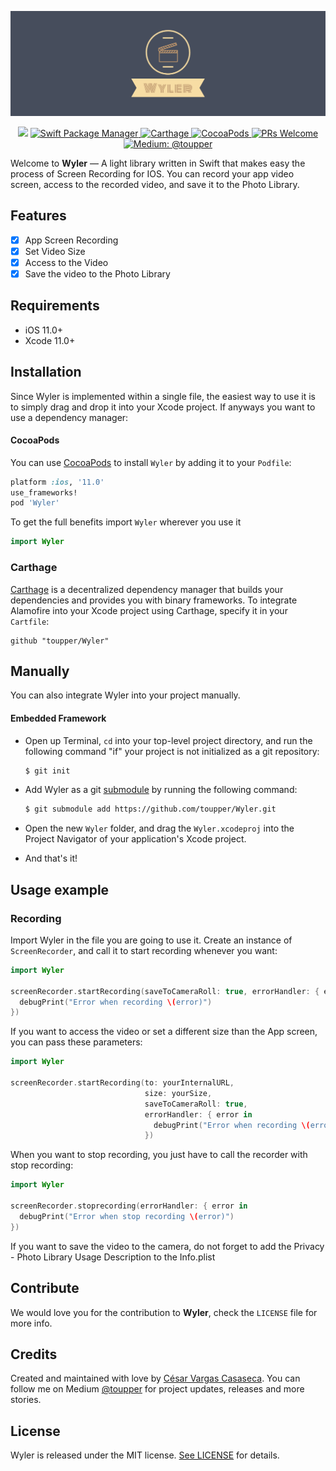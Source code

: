 <p align="center">
    <img src="wyler.png" width="650 max-width="90%" alt="Wyler" />
</p>

<p align="center">
    <img src="https://img.shields.io/badge/Swift-5.2-orange.svg" />
    <a href="https://swift.org/package-manager">
        <img src="https://img.shields.io/badge/spm-compatible-brightgreen.svg?style=flat" alt="Swift Package Manager" />
    </a>
    <a href="https://github.com/Carthage/Carthage">
        <img src="https://img.shields.io/badge/Carthage-compatible-4BC51D.svg?style=flat" alt="Carthage" />
    </a>
    <a href="https://cocoapods.org">
        <img src="https://img.shields.io/cocoapods/v/EZSwiftExtensions.svg" alt="CocoaPods" />
    </a>
    <a href="http://makeapullrequest.com">
        <img src="https://img.shields.io/badge/PRs-welcome-brightgreen.svg?style=flat-square" alt="PRs Welcome" />
    </a>
    <a href="https://medium.com/@toupper">
        <img src="https://img.shields.io/badge/medium-@toupper-blue.svg" alt="Medium: @toupper" />
    </a>
</p>

Welcome to **Wyler** — A light library written in Swift that makes easy the process of Screen Recording for IOS. You can record your app video screen, access to the recorded video, and save it to the Photo Library.

## Features

- [x] App Screen Recording
- [x] Set Video Size
- [x] Access to the Video
- [x] Save the video to the Photo Library

## Requirements

- iOS 11.0+
- Xcode 11.0+

## Installation
Since Wyler is implemented within a single file, the easiest way to use it is to simply drag and drop it into your Xcode project. If anyways you want to use a dependency manager:

#### CocoaPods
You can use [CocoaPods](http://cocoapods.org/) to install `Wyler` by adding it to your `Podfile`:

```ruby
platform :ios, '11.0'
use_frameworks!
pod 'Wyler'
```

To get the full benefits import `Wyler` wherever you use it

``` swift
import Wyler
```
### Carthage

[Carthage](https://github.com/Carthage/Carthage) is a decentralized dependency manager that builds your dependencies and provides you with binary frameworks. To integrate Alamofire into your Xcode project using Carthage, specify it in your `Cartfile`:

```ogdl
github "toupper/Wyler"
```
## Manually

You can also integrate Wyler into your project manually.

#### Embedded Framework

- Open up Terminal, `cd` into your top-level project directory, and run the following command "if" your project is not initialized as a git repository:

  ```bash
  $ git init
  ```

- Add Wyler as a git [submodule](https://git-scm.com/docs/git-submodule) by running the following command:

  ```bash
  $ git submodule add https://github.com/toupper/Wyler.git
  ```

- Open the new `Wyler` folder, and drag the `Wyler.xcodeproj` into the Project Navigator of your application's Xcode project.

- And that's it!

## Usage example

###  Recording

Import Wyler in the file you are going to use it. Create an instance of ```ScreenRecorder```, and call it to start recording whenever you want:

```swift
import Wyler

screenRecorder.startRecording(saveToCameraRoll: true, errorHandler: { error in
  debugPrint("Error when recording \(error)")
})
```
If you want to access the video or set a different size than the App screen, you can pass these parameters:

```swift
import Wyler

screenRecorder.startRecording(to: yourInternalURL,
                              size: yourSize,
                              saveToCameraRoll: true, 
                              errorHandler: { error in
                                debugPrint("Error when recording \(error)")
                              })
```


When you want to stop recording, you just have to call the recorder with stop recording:

```swift
import Wyler

screenRecorder.stoprecording(errorHandler: { error in
  debugPrint("Error when stop recording \(error)")
})
```
If you want to save the video to the camera, do not forget to add the Privacy - Photo Library Usage Description to the Info.plist
## Contribute

We would love you for the contribution to **Wyler**, check the ``LICENSE`` file for more info.

## Credits

Created and maintained with love by [César Vargas Casaseca](https://github.com/toupper). You can follow me on Medium [@toupper](https://medium.com/@toupper) for project updates, releases and more stories.

## License

Wyler is released under the MIT license. [See LICENSE](https://github.com/toupper/Wyler/blob/master/LICENSE) for details.
